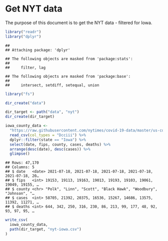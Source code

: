 Get NYT data
================

The purpose of this document is to get the NYT data - filtered for Iowa.

``` r
library("readr")
library("dplyr")
```

    ## 
    ## Attaching package: 'dplyr'

    ## The following objects are masked from 'package:stats':
    ## 
    ##     filter, lag

    ## The following objects are masked from 'package:base':
    ## 
    ##     intersect, setdiff, setequal, union

``` r
library("fs")
```

``` r
dir_create("data")

dir_target <- path("data", "nyt")
dir_create(dir_target)
```

``` r
iowa_county_data <- 
  "https://raw.githubusercontent.com/nytimes/covid-19-data/master/us-counties.csv" %>%
  read_csv(col_types = "Dcciii") %>%
  dplyr::filter(state == "Iowa") %>%
  select(date, fips, county, cases, deaths) %>%
  arrange(desc(date), desc(cases)) %>%
  glimpse()
```

    ## Rows: 47,170
    ## Columns: 5
    ## $ date   <date> 2021-07-18, 2021-07-18, 2021-07-18, 2021-07-18, 2021-07-18, 20…
    ## $ fips   <int> 19153, 19113, 19163, 19013, 19193, 19103, 19061, 19049, 19155, …
    ## $ county <chr> "Polk", "Linn", "Scott", "Black Hawk", "Woodbury", "Johnson", "…
    ## $ cases  <int> 58705, 21392, 20375, 16536, 15267, 14686, 13575, 11392, 11271, …
    ## $ deaths <int> 644, 342, 250, 316, 230, 86, 213, 99, 177, 48, 92, 93, 97, 95, …

``` r
write_csv(
  iowa_county_data,
  path(dir_target, "nyt-iowa.csv")
)
```

